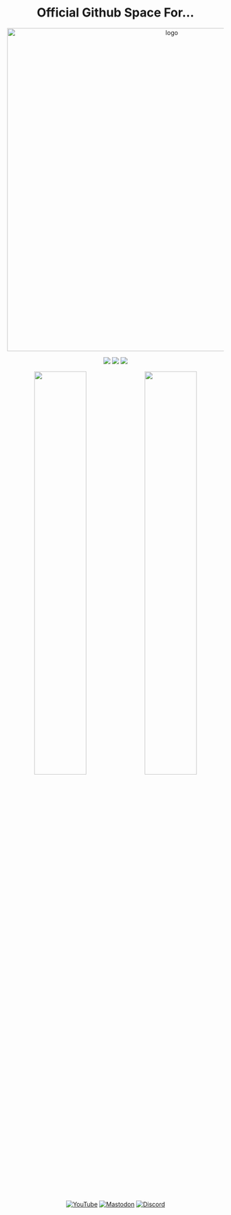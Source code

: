 <h1 align="center">Official Github Space For...</h1>

<p align="center">
    <img width="750" src="https://i.imgur.com/9rFDH3a.png" alt="logo">
</p>

<div align="center">
  <a href="https://www.linux.org" target="_blank"><img src="https://img.shields.io/badge/OS-Linux-e06c75?style=for-the-badge&logo=linux" /></a>
	<a href="https://archlinux.org" target="_blank"><img src="https://img.shields.io/badge/DISTRO-Arch-56b6c2?style=for-the-badge&logo=arch-linux" /></a>
	<a href="https://kde.org" target="_blank"><img src="https://img.shields.io/badge/DE-KDE%20Plasma-blue?style=for-the-badge&logo=appveyor" /></a>
</div>

<div align="center">

<img src="https://github-readme-stats.vercel.app/api?username=techxero&show_icons=true&theme=nightowl&locale=en" width="49%" /><span style="display:inline-block;width:2%"></span><img src="https://github-readme-streak-stats.herokuapp.com/?user=techxero&theme=nightowl" width="49%" />

</div>

<div align="center">

[![YouTube](https://img.shields.io/youtube/channel/subscribers/UC6OgAhBq7Ocb5g1bQfVSd0Q?color=ff0000&label=Youtube&logo=youtube&style=for-the-badge)](https://youtube.com/@XeroLinux)
[![Mastodon](https://img.shields.io/badge/Mastodon-Follow%20Us-blue?style=for-the-badge&logo=mastodon)](https://fosstodon.org/@TechXero)
[![Discord](https://img.shields.io/badge/Discord-Join%20Us-purple?style=for-the-badge&logo=discord)](https://discord.gg/Xg6T78ahtK)
	
</div>
